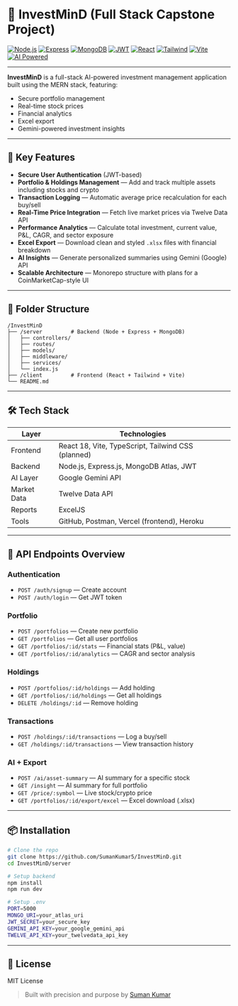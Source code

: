 # 🧠 InvestMinD (Full Stack Capstone Project)

[![Node.js](https://img.shields.io/badge/Node.js-18.x-green?logo=node.js)](https://nodejs.org)
[![Express](https://img.shields.io/badge/Express-4.x-black?logo=express)](https://expressjs.com)
[![MongoDB](https://img.shields.io/badge/MongoDB-Atlas-success?logo=mongodb)](https://www.mongodb.com/atlas)
[![JWT](https://img.shields.io/badge/Auth-JWT-orange?logo=jsonwebtokens)](https://jwt.io)
[![React](https://img.shields.io/badge/React-18.2.0-61DAFB?logo=react)](https://react.dev)
[![Tailwind](https://img.shields.io/badge/TailwindCSS-3.4.1-06B6D4?logo=tailwindcss)](https://tailwindcss.com)
[![Vite](https://img.shields.io/badge/Vite-5.2-purple?logo=vite)](https://vitejs.dev)
[![AI Powered](https://img.shields.io/badge/Gemini_AI-Google-blue?logo=google)](https://deepmind.google/technologies/gemini/)

---

**InvestMinD** is a full-stack AI-powered investment management application built using the MERN stack, featuring:
- Secure portfolio management
- Real-time stock prices
- Financial analytics
- Excel export
- Gemini-powered investment insights

---

## 🚀 Key Features

- **Secure User Authentication** (JWT-based)
- **Portfolio & Holdings Management** — Add and track multiple assets including stocks and crypto
- **Transaction Logging** — Automatic average price recalculation for each buy/sell
- **Real-Time Price Integration** — Fetch live market prices via Twelve Data API
- **Performance Analytics** — Calculate total investment, current value, P&L, CAGR, and sector exposure
- **Excel Export** — Download clean and styled `.xlsx` files with financial breakdown
- **AI Insights** — Generate personalized summaries using Gemini (Google) API
- **Scalable Architecture** — Monorepo structure with plans for a CoinMarketCap-style UI

---

## 📁 Folder Structure

```
/InvestMinD
├── /server         # Backend (Node + Express + MongoDB)
│   ├── controllers/
│   ├── routes/
│   ├── models/
│   ├── middleware/
│   ├── services/
│   └── index.js
├── /client         # Frontend (React + Tailwind + Vite) 
└── README.md
```

---

## 🛠️ Tech Stack

| Layer     | Technologies                                      |
|-----------|---------------------------------------------------|
| Frontend  | React 18, Vite, TypeScript, Tailwind CSS (planned)|
| Backend   | Node.js, Express.js, MongoDB Atlas, JWT           |
| AI Layer  | Google Gemini API                                 |
| Market Data | Twelve Data API                                |
| Reports   | ExcelJS                                           |
| Tools     | GitHub, Postman, Vercel (frontend), Heroku        |

---

## 📡 API Endpoints Overview

### Authentication
- `POST /auth/signup` — Create account
- `POST /auth/login` — Get JWT token

### Portfolio
- `POST /portfolios` — Create new portfolio
- `GET /portfolios` — Get all user portfolios
- `GET /portfolios/:id/stats` — Financial stats (P&L, value)
- `GET /portfolios/:id/analytics` — CAGR and sector analysis

### Holdings
- `POST /portfolios/:id/holdings` — Add holding
- `GET /portfolios/:id/holdings` — Get all holdings
- `DELETE /holdings/:id` — Remove holding

### Transactions
- `POST /holdings/:id/transactions` — Log a buy/sell
- `GET /holdings/:id/transactions` — View transaction history

### AI + Export
- `POST /ai/asset-summary` — AI summary for a specific stock
- `GET /insight` — AI summary for full portfolio
- `GET /price/:symbol` — Live stock/crypto price
- `GET /portfolios/:id/export/excel` — Excel download (.xlsx)

---

## 📦 Installation

```bash
# Clone the repo
git clone https://github.com/SumanKumar5/InvestMinD.git
cd InvestMinD/server

# Setup backend
npm install
npm run dev

# Setup .env
PORT=5000
MONGO_URI=your_atlas_uri
JWT_SECRET=your_secure_key
GEMINI_API_KEY=your_google_gemini_api
TWELVE_API_KEY=your_twelvedata_api_key
```

---


## 📄 License

MIT License

> Built with precision and purpose by [Suman Kumar](https://github.com/SumanKumar5)
